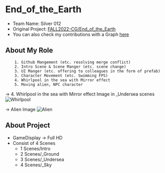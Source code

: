 # End_of_the_Earth

+ Team Name: Silver 012
+ Original Project: [FALL2022-CG/End_of_the_Earth](https://github.com/FALL2022-CG/End_of_the_Earth)
+ You can also check my contributions with a Graph [here](https://github.com/FALL2022-CG/End_of_the_Earth/graphs/contributors)

## About My Role

        1. Github Mangement (etc. resolving merge conflict)
        2. Intro Scene & Scene Manger (etc. scene change)
        3. UI Manger (etc. offering to colleagues in the form of prefab)
        3. Character Movement (etc. Swimming FPS)
        4. Whirlpool in the sea with Mirror effect
        5. Moving alien, NPC character
-> 4. Whirlpool in the sea with Mirror effect Image in _Undersea scenes
![Whirlpool](https://s3-us-west-2.amazonaws.com/secure.notion-static.com/6e1bd69b-0fd1-457e-bbbb-52c22874dbb5/Untitled.png)

-> Alien Image
![Alien](https://s3-us-west-2.amazonaws.com/secure.notion-static.com/6e1bd69b-0fd1-457e-bbbb-52c22874dbb5/Untitled.png)

## About Project
+ GameDisplay -> Full HD
+ Consist of 4 Scenes
    + 1 Scenes/Intro
    + 2 Scenes/_Ground
    + 3 Scenes/_Undersea
    + 4 Scenes/_Sky
